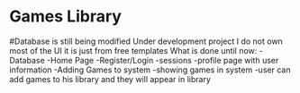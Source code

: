 # Games Library
#Database is still being modified
Under development project
I do not own most of the UI it is just from free templates
What is done until now:
-Database
-Home Page
-Register/Login
-sessions
-profile page with user information
-Adding Games to system
-showing games in system
-user can add games to his library and they will appear in library
